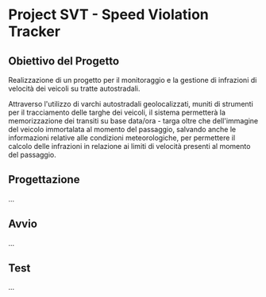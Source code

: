 # Project SVT - Speed Violation Tracker

## Obiettivo del Progetto

Realizzazione di un progetto per il monitoraggio e la gestione di infrazioni di velocità dei veicoli su tratte autostradali. 

Attraverso l'utilizzo di varchi autostradali geolocalizzati, muniti di strumenti per il tracciamento delle targhe dei veicoli, il sistema permetterà la memorizzazione dei transiti su base data/ora - targa oltre che dell'immagine del veicolo immortalata al momento del passaggio, salvando anche le informazioni relative alle condizioni meteorologiche, per permettere il calcolo delle infrazioni in relazione ai limiti di velocità presenti al momento del passaggio.

## Progettazione

...

## Avvio

...

## Test

...
